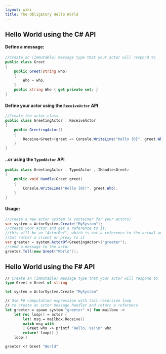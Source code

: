 ```yaml
---
layout: wiki
title: The Obligatory Hello World
---
```

## Hello World using the C# API
#### Define a message:

```csharp
//Create an (immutable) message type that your actor will respond to
public class Greet
{
    public Greet(string who)
    {
        Who = who;
    }
    public string Who { get;private set; }
}
```
#### Define your actor using the `ReceiveActor` API

```csharp
//Create the actor class
public class GreetingActor : ReceiveActor
{
    public GreetingActor()
    {
        Receive<Greet>(greet => Console.WriteLine("Hello {0}", greet.Who));
    }
}
```

#### ..or using the `TypedActor` API

```csharp
public class GreetingActor : TypedActor , IHandle<Greet>
{
    public void Handle(Greet greet)
    {
        Console.WriteLine("Hello {0}!", greet.Who);
    }
}
```


#### Usage:

```csharp
//create a new actor system (a container for your actors)
var system = ActorSystem.Create("MySystem");
//create your actor and get a reference to it.
//this will be an "ActorRef", which is not a reference to the actual actor instance
//but rather a client or proxy to it
var greeter = system.ActorOf<GreetingActor>("greeter");
//send a message to the actor
greeter.Tell(new Greet("World"));
```

## Hello World using the F# API

```fsharp
// Create an (immutable) message type that your actor will respond to
type Greet = Greet of string

let system = ActorSystem.Create "MySystem"

// Use F# computation expression with tail-recursive loop 
// to create an actor message handler and return a reference 
let greeter = spawn system "greeter" <| fun mailbox ->
    let rec loop() = actor {
        let! msg = mailbox.Receive()
        match msg with
        | Greet who -> printf "Hello, %s!\n" who
        return! loop() }
    loop()

greeter <! Greet "World"
```
